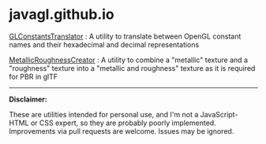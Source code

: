 # javagl.github.io

[GLConstantsTranslator](https://javagl.github.io/GLConstantsTranslator/GLConstantsTranslator.html) :
A utility to translate between OpenGL constant names and their hexadecimal and decimal representations

[MetallicRoughnessCreator](https://javagl.github.io/MetallicRoughnessCreator/MetallicRoughnessCreator.html) :
A utility to combine a "metallic" texture and a "roughness" texture into a "metallic and roughness"
texture as it is required for PBR in glTF

---

**Disclaimer:** 

These are utilities intended for personal use, and I'm not a JavaScript- HTML or CSS expert,
so they are probably poorly implemented. Improvements via pull requests are welcome.
Issues may be ignored. 


